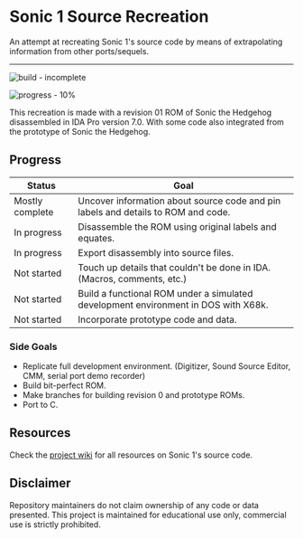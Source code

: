 # Sonic 1 Source Recreation

An attempt at recreating Sonic 1's source code by means of extrapolating information from other ports/sequels.

---

![build - incomplete](https://img.shields.io/static/v1?label=build&message=incomplete&color=C00000)

![progress - 10%](https://img.shields.io/static/v1?label=progress&message=10%&color=C00000)

This recreation is made with a revision 01 ROM of Sonic the Hedgehog disassembled in IDA Pro version 7.0. With some code also integrated from the prototype of Sonic the Hedgehog.

## Progress

| Status | Goal |
| -------- | -------- |
| Mostly complete | Uncover information about source code and pin labels and details to ROM and code. |
| In progress | Disassemble the ROM using original labels and equates. |
| In progress | Export disassembly into source files. |
| Not started | Touch up details that couldn't be done in IDA. (Macros, comments, etc.) |
| Not started | Build a functional ROM under a simulated development environment in DOS with X68k. |
| Not started | Incorporate prototype code and data. |

### Side Goals

* Replicate full development environment. (Digitizer, Sound Source Editor, CMM, serial port demo recorder)
* Build bit-perfect ROM.
* Make branches for building revision 0 and prototype ROMs.
* Port to C.

## Resources

Check the [project wiki](https://github.com/IsoKilo/Sonic-1-Source-Recreation/wiki) for all resources on Sonic 1's source code.

## Disclaimer

Repository maintainers do not claim ownership of any code or data presented. This project is maintained for educational use only, commercial use is strictly prohibited.
